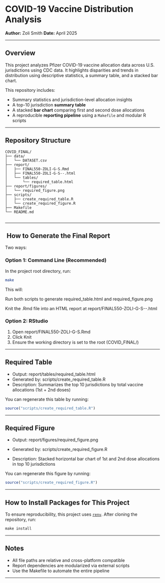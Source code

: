 # COVID-19 Vaccine Distribution Analysis

**Author:** Zoli Smith
**Date:** April 2025

------------------------------------------------------------------------

## Overview

This project analyzes Pfizer COVID-19 vaccine allocation data across U.S. jurisdictions using CDC data. It highlights disparities and trends in distribution using descriptive statistics, a summary table, and a stacked bar chart.

This repository includes:

- Summary statistics and jurisdiction-level allocation insights  
- A top-10 jurisdiction **summary table**  
- A stacked **bar chart** comparing first and second dose allocations  
- A reproducible **reporting pipeline** using a `Makefile` and modular R scripts  
------------------------------------------------------------------------

## Repository Structure

```         
COVID_FINAL/
├── data/
│   └── DATASET.csv
├── report/
│   ├── FINAL550-ZOLI-G-S.Rmd
│   ├── FINAL550-ZOLI-G-S--.html
│   └── tables/
│       └── required_table.html
├── report/figures/
│   └── required_figure.png
├── scripts/
│   ├── create_required_table.R
│   └── create_required_figure.R
├── Makefile
└── README.md
                          
```

------------------------------------------------------------------------

## ️ How to Generate the Final Report

Two ways:

### Option 1: Command Line (Recommended)

In the project root directory, run:

``` bash
make
```

This will:

Run both scripts to generate required_table.html and required_figure.png

Knit the .Rmd file into an HTML report at report/FINAL550-ZOLI-G-S--.html

### Option 2: RStudio

1. Open report/FINAL550-ZOLI-G-S.Rmd
2. Click Knit
3. Ensure the working directory is set to the root (COVID_FINAL/)


------------------------------------------------------------------------

## Required Table

-  Output: report/tables/required_table.html
-  Generated by: scripts/create_required_table.R
-  Description: Summarizes the top 10 jurisdictions by total vaccine allocations (1st + 2nd doses)

You can regenerate this table by running:

``` r
source("scripts/create_required_table.R")
```

------------------------------------------------------------------------

## Required Figure

- Output: report/figures/required_figure.png

- Generated by: scripts/create_required_figure.R

- Description: Stacked horizontal bar chart of 1st and 2nd dose allocations in top 10 jurisdictions

You can regenerate this figure by running:

``` r
source("scripts/create_required_figure.R")
```
------------------------------------------------------------------------
## How to Install Packages for This Project

To ensure reproducibility, this project uses [`renv`](https://rstudio.github.io/renv/). After cloning the repository, run:

``` r
make install
```
------------------------------------------------------------------------

## Notes

-   All file paths are relative and cross-platform compatible
-   Report dependencies are modularized via external scripts
-   Use the Makefile to automate the entire pipeline



------------------------------------------------------------------------
